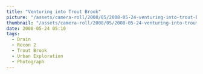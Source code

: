 ```yaml
---
title: "Venturing into Trout Brook"
picture: "/assets/camera-roll/2008/05/2008-05-24-venturing-into-trout-brook/recon-2-064.jpg"
thumbnail: "/assets/camera-roll/2008/05/2008-05-24-venturing-into-trout-brook/recon-2-064-thumbnail.jpg"
date: 2008-05-24 05:10
tags:
  - Drain
  - Recon 2
  - Trout Brook
  - Urban Exploration
  - Photograph
---
```

